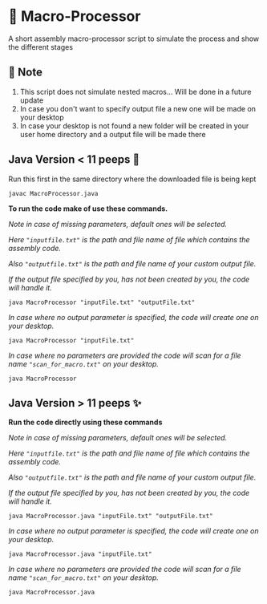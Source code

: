 # 🎨 Macro-Processor
A short assembly macro-processor script to simulate the process and show the different stages

## 📝 Note 
1. This script does not simulate nested macros... Will be done in a future update
2. In case you don't want to specify output file a new one will be made on your desktop
3. In case your desktop is not found a new folder will be created in your user home directory and a output file will be made there

## Java Version < 11 peeps 🧧
Run this first in the same directory where the downloaded file is being kept

```terminal
javac MacroProcessor.java
```

**To run the code make of use these commands.**

_Note in case of missing parameters, default ones will be selected._

_Here ```"inputfile.txt"``` is the path and file name of file which contains the assembly code._

_Also ```"outputfile.txt"``` is the path and file name of your custom output file._

_If the output file specified by you, has not been created by you, the code will handle it._

```terminal
java MacroProcessor "inputFile.txt" "outputFile.txt"
```

_In case where no output parameter is specified, the code will create one on your desktop._

```terminal
java MacroProcessor "inputFile.txt"
```

_In case where no parameters are provided the code will scan for a file name ```"scan_for_macro.txt"``` on your desktop._

```terminal
java MacroProcessor
```

## Java Version > 11 peeps ✨
**Run the code directly using these commands**

_Note in case of missing parameters, default ones will be selected._

_Here ```"inputfile.txt"``` is the path and file name of file which contains the assembly code._

_Also ```"outputfile.txt"``` is the path and file name of your custom output file._

_If the output file specified by you, has not been created by you, the code will handle it._

```terminal
java MacroProcessor.java "inputFile.txt" "outputFile.txt"
```

_In case where no output parameter is specified, the code will create one on your desktop._

```terminal
java MacroProcessor.java "inputFile.txt"
```

_In case where no parameters are provided the code will scan for a file name ```"scan_for_macro.txt"``` on your desktop._

```terminal
java MacroProcessor.java
```


